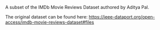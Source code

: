 A subset of the IMDb Movie Reviews Dataset authored by Aditya Pal.

The original dataset can be found here: https://ieee-dataport.org/open-access/imdb-movie-reviews-dataset#files
